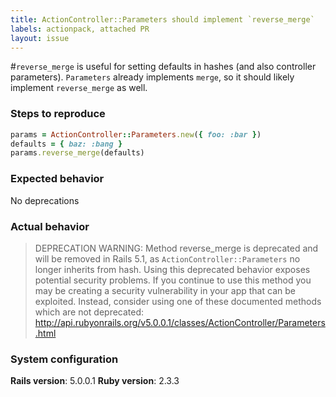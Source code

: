 ```yaml
---
title: ActionController::Parameters should implement `reverse_merge`
labels: actionpack, attached PR
layout: issue
---
```


#`reverse_merge` is useful for setting defaults in hashes (and also controller parameters). `Parameters` already implements `merge`, so it should likely implement `reverse_merge` as well.

### Steps to reproduce

```ruby
params = ActionController::Parameters.new({ foo: :bar })
defaults = { baz: :bang }
params.reverse_merge(defaults)
```

### Expected behavior

No deprecations

### Actual behavior

> DEPRECATION WARNING: Method reverse_merge is deprecated and will be removed in Rails 5.1, as `ActionController::Parameters` no longer inherits from hash. Using this deprecated behavior exposes potential security problems. If you continue to use this method you may be creating a security vulnerability in your app that can be exploited. Instead, consider using one of these documented methods which are not deprecated: http://api.rubyonrails.org/v5.0.0.1/classes/ActionController/Parameters.html


### System configuration

**Rails version**: 5.0.0.1
**Ruby version**: 2.3.3

